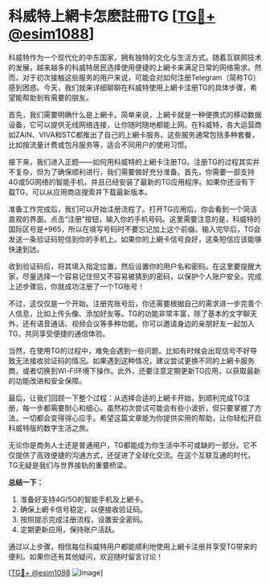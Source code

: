 # 科威特上網卡怎麽註冊TG [[TG💪+ @esim1088](https://t.me/s/esim1088)]

科威特作为一个现代化的中东国家，拥有独特的文化与生活方式。随着互联网技术的发展，越来越多的科威特居民选择使用便捷的上網卡来满足日常的网络需求。然而，对于初次接触这些服务的用户来说，可能会对如何注册Telegram（简称TG）感到困惑。今天，我们就来详细聊聊在科威特使用上網卡注册TG的具体步骤，希望能帮助到有需要的朋友。

首先，我们需要明确什么是上網卡。简单来说，上網卡就是一种便携式的移动数据设备，它可以提供无线网络连接，让你随时随地都能上网。在科威特，各大运营商如ZAIN、VIVA和STC都推出了自己的上網卡服务。这些服务通常包括多种套餐，比如按流量计费或包月服务等，适合不同用户的使用习惯。

接下来，我们进入正题——如何用科威特的上網卡注册TG。注册TG的过程其实并不复杂，但为了确保顺利进行，我们需要做好充分准备。首先，你需要一部支持4G或5G网络的智能手机，并且已经安装了最新的TG应用程序。如果你还没有下载TG，可以从应用商店搜索并下载最新版本。

准备工作完成后，我们可以开始注册流程了。打开TG应用后，你会看到一个简洁直观的界面。点击“注册”按钮，输入你的手机号码。这里需要注意的是，科威特的国际区号是+965，所以在填写号码时不要忘记加上这个前缀。输入完毕后，TG会发送一条验证码短信到你的手机上。如果你的上網卡信号良好，这条短信应该能够快速到达。

收到验证码后，将其填入指定位置，然后设置你的用户名和密码。在这里要提醒大家，尽量选择一个容易记住但又不容易被猜到的密码，以保护个人账户安全。完成上述步骤后，你就成功注册了一个TG账号！

不过，这仅仅是一个开始。注册完账号后，你还需要根据自己的需求进一步完善个人信息，比如上传头像、添加好友等。TG的功能非常丰富，除了基本的文字聊天外，还有语音通话、视频会议等多种功能。你可以邀请身边的亲朋好友一起加入TG，共同享受便捷的通信体验。

当然，在使用TG的过程中，难免会遇到一些问题。比如有时候会出现信号不好导致无法接收验证码的情况。如果遇到这种情况，建议尝试更换不同的上網卡服务商，或者切换到Wi-Fi环境下操作。此外，还要注意定期更新TG应用，以获取最新的功能改进和安全保障。

最后，让我们回顾一下整个过程：从选择合适的上網卡开始，到顺利完成TG注册，每一步都需要耐心和细心。虽然初次尝试可能会有些小波折，但只要掌握了方法，一切都会变得得心应手。希望这篇文章能为你提供实用的帮助，让你轻松开启科威特版的数字生活之旅。

无论你是商务人士还是普通用户，TG都能成为你生活中不可或缺的一部分。它不仅提供了高效便捷的沟通方式，还促进了全球化交流。在这个互联互通的时代，TG无疑是我们与世界接轨的重要桥梁。

**总结一下：**  
1. 准备好支持4G/5G的智能手机及上網卡。  
2. 确保上網卡信号稳定，以便接收验证码。  
3. 按照提示完成注册流程，设置安全密码。  
4. 定期更新应用，保持账户活跃。  

通过以上步骤，相信每位科威特用户都能顺利地使用上網卡注册并享受TG带来的便利。如果你还有其他疑问，欢迎随时留言讨论！ 

[[TG💪+ @esim1088](https://t.me/s/esim1088) ![Image](https://i.postimg.cc/4NQfJmqS/Snipaste-2025-05-13-00-14-12.png)]